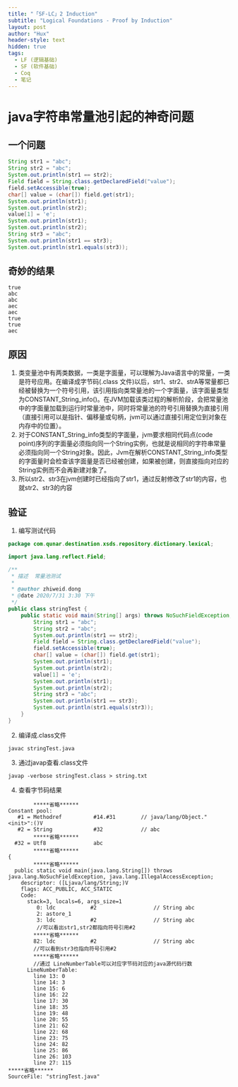 ```yaml
---
title: "「SF-LC」2 Induction"
subtitle: "Logical Foundations - Proof by Induction"
layout: post
author: "Hux"
header-style: text
hidden: true
tags:
  - LF (逻辑基础)
  - SF (软件基础)
  - Coq
  - 笔记
---
```

# java字符串常量池引起的神奇问题

## 一个问题


````java
String str1 = "abc";
String str2 = "abc";
System.out.println(str1 == str2); 
Field field = String.class.getDeclaredField("value");
field.setAccessible(true);
char[] value = (char[]) field.get(str1);
System.out.println(str1);
System.out.println(str2);
value[1] = 'e';
System.out.println(str1);
System.out.println(str2);
String str3 = "abc";
System.out.println(str1 == str3);
System.out.println(str1.equals(str3));
````

## 奇妙的结果

````
true
abc
abc
aec
aec
true
true
aec
````

## 原因

1. 类变量池中有两类数据，一类是字面量，可以理解为Java语言中的常量，一类是符号应用。在编译成字节码(.class 文件)以后，str1、str2、strA等常量都已经被替换为一个符号引用，该引用指向类常量池的一个字面量，该字面量类型为CONSTANT_String_info()。在JVM加载该类过程的解析阶段，会把常量池中的字面量加载到运行时常量池中，同时将常量池的符号引用替换为直接引用（直接引用可以是指针、偏移量或句柄，jvm可以通过直接引用定位到对象在内存中的位置）。
2. 对于CONSTANT_String_info类型的字面量，jvm要求相同代码点(code point)序列的字面量必须指向同一个String实例，也就是说相同的字符串常量必须指向同一个String对象。因此，Jvm在解析CONSTANT_String_info类型的字面量时会检查该字面量是否已经被创建，如果被创建，则直接指向对应的String实例而不会再新建对象了。
3. 所以str2、str3在jvm创建时已经指向了str1，通过反射修改了str1的内容，也就str2、str3的内容

## 验证

1. 编写测试代码

```java
package com.qunar.destination.xsds.repository.dictionary.lexical;

import java.lang.reflect.Field;

/**
 * 描述  常量池测试
 *
 * @author zhiweid.dong
 * @date 2020/7/31 3:30 下午
 */
public class stringTest {
    public static void main(String[] args) throws NoSuchFieldException, IllegalAccessException {
        String str1 = "abc";
        String str2 = "abc";
        System.out.println(str1 == str2);
        Field field = String.class.getDeclaredField("value");
        field.setAccessible(true);
        char[] value = (char[]) field.get(str1);
        System.out.println(str1);
        System.out.println(str2);
        value[1] = 'e';
        System.out.println(str1);
        System.out.println(str2);
        String str3 = "abc";
        System.out.println(str1 == str3);
        System.out.println(str1.equals(str3));
    }
}

```

2. 编译成.class文件
```shell
javac stringTest.java
```
3. 通过javap查看.class文件
```shell
javap -verbose stringTest.class > string.txt
```
4. 查看字节码结果

```
        *****省略******
Constant pool:
   #1 = Methodref          #14.#31        // java/lang/Object."<init>":()V
   #2 = String             #32            // abc
        *****省略******
  #32 = Utf8               abc
        *****省略******
{
        *****省略******
  public static void main(java.lang.String[]) throws java.lang.NoSuchFieldException, java.lang.IllegalAccessException;
    descriptor: ([Ljava/lang/String;)V
    flags: ACC_PUBLIC, ACC_STATIC
    Code:
      stack=3, locals=6, args_size=1
         0: ldc           #2                  // String abc 
         2: astore_1
         3: ldc           #2                  // String abc 
         //可以看出str1,str2都指向符号引用#2
        *****省略******
        82: ldc           #2                  // String abc
        //可以看到str3也指向符号引用#2
       	*****省略****** 
       	//通过 LineNumberTable可以对应字节码对应的java源代码行数
      LineNumberTable:
        line 13: 0
        line 14: 3
        line 15: 6
        line 16: 22
        line 17: 30
        line 18: 35
        line 19: 48
        line 20: 55
        line 21: 62
        line 22: 68
        line 23: 75
        line 24: 82
        line 25: 86
        line 26: 103
        line 27: 115
*****省略******
SourceFile: "stringTest.java"
```



